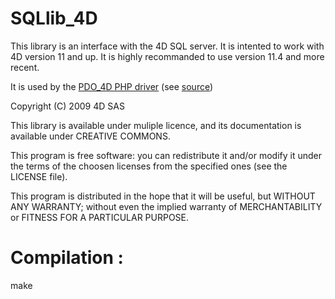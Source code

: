 SQLlib_4D
=========

This library is an interface with the 4D SQL server.
It is intented to work with 4D version 11 and up.
It is highly recommanded to use version 11.4 and more recent.

It is used by the [PDO_4D PHP driver](http://php.net/manual/en/ref.pdo-4d.php) (see [source](http://pecl.php.net/package/PDO_4D))

Copyright (C) 2009 4D SAS

This library is available under muliple licence, and its documentation
is available under CREATIVE COMMONS.

This program is free software: you can redistribute it and/or modify
it under the terms of the choosen licenses from the specified ones
(see the LICENSE file).

This program is distributed in the hope that it will be useful,
but WITHOUT ANY WARRANTY; without even the implied warranty of
MERCHANTABILITY or FITNESS FOR A PARTICULAR PURPOSE.


Compilation : 
===========
make
